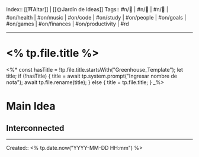 Index:: [[⛩️Altar]] | [[🌞Jardín de Ideas]]
Tags:: #n/🌱 | #n/🌿 | #n/🌲 | #on/health | #on/music | #on/code | #on/study | #on/people | #on/goals | #on/games | #on/finances | #on/productivity | #rd

--------
# <% tp.file.title %>

<%*
const hasTitle = !tp.file.title.startsWith("Greenhouse_Template");
let title;
if (!hasTitle) {
	title = await tp.system.prompt("Ingresar nombre de nota");
	await tp.file.rename(title);
} else {
	title = tp.file.title;
}
_%>
# Main Idea

## Interconnected


------------------------------
Created:: <% tp.date.now("YYYY-MM-DD HH:mm") %>
